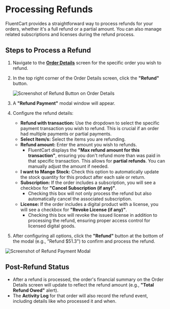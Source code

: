  # Processing Refunds

FluentCart provides a straightforward way to process refunds for your orders, whether it's a full refund or a partial amount. You can also manage related subscriptions and licenses during the refund process.

## Steps to Process a Refund

1.  Navigate to the **[Order Details](/guide/store-management/orders-management/order-details-overview)** screen for the specific order you wish to refund.
2.  In the top right corner of the Order Details screen, click the **"Refund"** button.

    ![Screenshot of Refund Button on Order Details](/images/store-management/processing-refunds/refund-button-on-order.png)

3.  A **"Refund Payment"** modal window will appear.

4.  Configure the refund details:
    * **Refund with transaction\:** Use the dropdown to select the specific payment transaction you wish to refund. This is crucial if an order had multiple payments or partial payments.
    * **Select Item/s:** Select the items you are refunding.
    * **Refund amount\:** Enter the amount you wish to refunds.
        * FluentCart displays the **"Max refund amount for this transaction"**, ensuring you don't refund more than was paid in that specific transaction. This allows for **partial refunds**. You can manually adjust the amount if needed.
    * **I want to Mange Stock:** Check this option to automatically update the stock quantity for this product after each sale or return. 
    * **Subscription:** If the order includes a subscription, you will see a checkbox for **"Cancel Subscription (if any)"**.
        * Checking this box will not only process the refund but also automatically cancel the associated subscription.
    * **License:** If the order includes a digital product with a license, you will see a checkbox for **"Revoke License (if any)"**.
        * Checking this box will revoke the issued license in addition to processing the refund, ensuring proper access control for licensed digital goods. 

5.  After configuring all options, click the **"Refund"** button at the bottom of the modal (e.g., "Refund $51.3") to confirm and process the refund.

![Screenshot of Refund Payment Modal](/images/store-management/processing-refunds/refund-payment-modal.png)

## Post-Refund Status

* After a refund is processed, the order's financial summary on the Order Details screen will update to reflect the refund amount (e.g., **"Total Refund Owed"** alert).
* The **Activity Log** for that order will also record the refund event, including details like who processed it and when.
